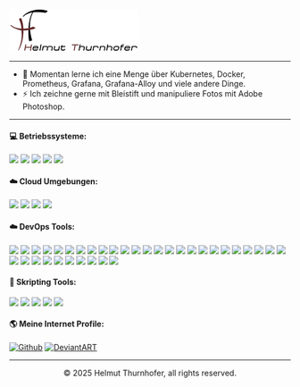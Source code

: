 <p>
  <img src="https://github.com/hth73/hth73/blob/main/images/ht_logo_large.png" />
</p>

---
- 🌱 Momentan lerne ich eine Menge über Kubernetes, Docker, Prometheus, Grafana, Grafana-Alloy und viele andere Dinge.
- ⚡ Ich zeichne gerne mit Bleistift und manipuliere Fotos mit Adobe Photoshop.

***
#### 💻 Betriebssysteme:
<p>
  <img src="https://custom-icon-badges.demolab.com/badge/Windows%20Server-0078D6?logo=windows10&logoColor=white&style=flat" />
  <img src="https://custom-icon-badges.demolab.com/badge/Windows%20Clients-0078D6?logo=windows10&logoColor=white&style=flat" />
  <img src="https://img.shields.io/badge/Ubuntu%20Server-E95420?logo=ubuntu&logoColor=white&style=flat" />
  <img src="https://img.shields.io/badge/Ubuntu%20Clients-E95420?logo=ubuntu&logoColor=white&style=flat" />
  <img src="https://img.shields.io/badge/Mac%20OS%20Clients-000000?logo=apple&logoColor=white&style=flat" />
</p>

#### ☁️ Cloud Umgebungen:
<p>
  <img src="https://img.shields.io/badge/Amazon%20AWS-%23FF9900?logo=amazon-web-services&logoColor=white&style=flat" />
  <img src="https://custom-icon-badges.demolab.com/badge/Microsoft%20365-0089D6?logo=windows10&logoColor=white&style=flat" />
  <img src="https://custom-icon-badges.demolab.com/badge/Microsoft%20Azure-0089D6?logo=msazure&logoColor=white&style=flat" />
  <img src="https://img.shields.io/badge/Nextcloud-0082C9?logo=Nextcloud&logoColor=white&style=flat" />
</p>

#### ☁️ DevOps Tools:
<p>
  <img src="https://img.shields.io/badge/Git-E44C30?logo=git&logoColor=white&style=flat" />
  <img src="https://img.shields.io/badge/GitLab-330F63?logo=gitlab&logoColor=white&style=flat" />
  <img src="https://img.shields.io/badge/GitLab%20CI-FC6D26?logo=gitlab&logoColor=white&style=flat" />
  <img src="https://img.shields.io/badge/Concourse-FC6D26?logo=concourse&logoColor=white&style=flat" />
  <img src="https://img.shields.io/badge/Github-181717?logo=github&logoColor=white&style=flat" />
  <img src="https://img.shields.io/badge/GitHub_Actions-2088FF?logo=github-actions&logoColor=white&style=flat" />
  <img src="https://img.shields.io/badge/Forgejo-609926?logo=forgejo&logoColor=white&style=flat" />
  <img src="https://img.shields.io/badge/RenovateBot-1A1F6C?logo=renovate&logoColor=white&style=flat" />
  <img src="https://img.shields.io/badge/Keycloak-FCA121?logo=keycloak&logoColor=white&style=flat" />
  <img src="https://img.shields.io/badge/PocketID-1572B6?logo=pocket&logoColor=white&style=flat" />
  <img src="https://img.shields.io/badge/Traefik-24A1C1?logo=traefikproxy&logoColor=white&style=flat" />
  <img src="https://img.shields.io/badge/Caddy-4EAA25?logo=caddy&logoColor=white&style=flat" />
  <img src="https://img.shields.io/badge/Hasicorp%20Vault-7B42BC?logo=vault&logoColor=white&style=flat" />
  <img src="https://img.shields.io/badge/Gopass-1868F2?logo=ghost&logoColor=white&style=flat" />
  <img src="https://img.shields.io/badge/Sops-21416b?logo=ghost&logoColor=white&style=flat" />
  <img src="https://img.shields.io/badge/Jira-0052CC?logo=jira&logoColor=white&style=flat" />
  <img src="https://img.shields.io/badge/Confluence-172B4D?logo=confluence&logoColor=white&style=flat" />
  <img src="https://img.shields.io/badge/Prometheus-000000?logo=prometheus&labelColor=000000&style=flat" />
  <img src="https://img.shields.io/badge/Grafana-F2F4F9?logo=grafana&logoColor=orange&labelColor=F2F4F9&style=flat" />
  <img src="https://img.shields.io/badge/Grafana%20Loki-F2F4F9?logo=grafana&logoColor=orange&style=flat" />
  <img src="https://img.shields.io/badge/Grafana%20Promtail-F2F4F9?logo=grafana&logoColor=orange&style=flat" />
  <img src="https://img.shields.io/badge/Grafana%20Alloy-F2F4F9?logo=grafana&logoColor=orange&style=flat" />
  <img src="https://img.shields.io/badge/Alertmanager-000000?logo=prometheus&labelColor=000000&style=flat" />
  <img src="https://img.shields.io/badge/Raspberry%20Pi-A22846?logo=Raspberry%20Pi&logoColor=white&style=flat" />
  <img src="https://img.shields.io/badge/kubernetes-326ce5?logo=kubernetes&logoColor=white&style=flat" />
  <img src="https://img.shields.io/badge/Helm-0F1689?logo=Helm&labelColor=0F1689&style=flat" />
  <img src="https://img.shields.io/badge/Docker-2496ED?logo=docker&logoColor=white&style=flat" />
  <img src="https://img.shields.io/badge/VirtualBox-21416b?logo=VirtualBox&logoColor=white&style=flat" />
  <img src="https://img.shields.io/badge/Vagrant-1868F2?logo=Vagrant&logoColor=white&style=flat" />
  <img src="https://img.shields.io/badge/Ansible-000000?logo=ansible&logoColor=white&style=flat" />
  <img src="https://img.shields.io/badge/Packer-EF3939?logo=packer&logoColor=white&style=flat" />
  <img src="https://img.shields.io/badge/Terraform-7B42BC?logo=terraform&logoColor=white&style=flat" />
  <img src="https://img.shields.io/badge/Terragrunt-7B42BC?logo=terraform&logoColor=white&style=flat" />
  <img src="https://img.shields.io/badge/Markdown-%23000000?logo=markdown&logoColor=white&style=flat" />
  <img src="https://img.shields.io/badge/YAML-CB171E?logo=yaml&logoColor=white&style=flat" />
</p>

#### 📝 Skripting Tools:
<p>
  <img src="https://img.shields.io/badge/HTML5-E34F26?logo=html5&logoColor=white&style=flat" />
  <img src="https://img.shields.io/badge/CSS3-1572B6?logo=css3&logoColor=white&style=flat" />
  <img src="https://img.shields.io/badge/Powershell-5391FE?logo=hyper&logoColor=white&style=flat" />
  <img src="https://img.shields.io/badge/Batch-5391FE?logo=hyper&logoColor=white&style=flat" />
  <img src="https://img.shields.io/badge/Bash-4EAA25?logo=gnu-bash&logoColor=white&style=flat" />
</p>

#### 🌎 Meine Internet Profile:
[<img alt="Github" src="https://img.shields.io/badge/GitHub-%23121011?logo=github&logoColor=white&style=flat" />](https://github.com/hth73) [<img alt="DeviantART" src="https://img.shields.io/badge/DeviantArt-05CC47?logo=deviantart&logoColor=white&style=flat" />](https://www.deviantart.com/hellemon)

---
<p align="center">© 2025 Helmut Thurnhofer, all rights reserved.</p>

